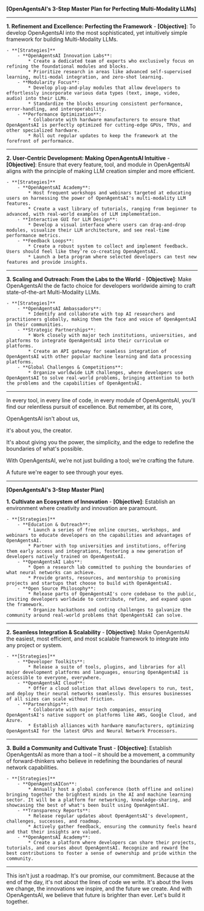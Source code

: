 
**[OpenAgentsAI's 3-Step Master Plan for Perfecting Multi-Modality LLMs]**

---

**1. Refinement and Excellence: Perfecting the Framework**
    - **[Objective]**: To develop OpenAgentsAI into the most sophisticated, yet intuitively simple framework for building Multi-Modality LLMs.

    - **[Strategies]**
        - **OpenAgentsAI Innovation Labs**: 
            * Create a dedicated team of experts who exclusively focus on refining the foundational modules and blocks.
            * Prioritize research in areas like advanced self-supervised learning, multi-modal integration, and zero-shot learning.
        - **Modularity Focus**:
            * Develop plug-and-play modules that allow developers to effortlessly incorporate various data types (text, image, video, audio) into their LLMs.
            * Standardize the blocks ensuring consistent performance, error-handling, and interoperability.
        - **Performance Optimization**:
            * Collaborate with hardware manufacturers to ensure that OpenAgentsAI is perfectly optimized for cutting-edge GPUs, TPUs, and other specialized hardware. 
            * Roll out regular updates to keep the framework at the forefront of performance.

---

**2. User-Centric Development: Making OpenAgentsAI Intuitive**
    - **[Objective]**: Ensure that every feature, tool, and module in OpenAgentsAI aligns with the principle of making LLM creation simpler and more efficient.

    - **[Strategies]**
        - **OpenAgentsAI Academy**:
            * Host frequent workshops and webinars targeted at educating users on harnessing the power of OpenAgentsAI's multi-modality LLM features.
            * Create a vast library of tutorials, ranging from beginner to advanced, with real-world examples of LLM implementation.
        - **Interactive GUI for LLM Design**:
            * Develop a visual interface where users can drag-and-drop modules, visualize their LLM architecture, and see real-time performance metrics.
        - **Feedback Loops**:
            * Create a robust system to collect and implement feedback. Users should feel like they’re co-creating OpenAgentsAI.
            * Launch a beta program where selected developers can test new features and provide insights.

---

**3. Scaling and Outreach: From the Labs to the World**
    - **[Objective]**: Make OpenAgentsAI the de facto choice for developers worldwide aiming to craft state-of-the-art Multi-Modality LLMs.

    - **[Strategies]**
        - **OpenAgentsAI Ambassadors**:
            * Identify and collaborate with top AI researchers and practitioners globally, making them the face and voice of OpenAgentsAI in their communities.
        - **Strategic Partnerships**:
            * Work closely with major tech institutions, universities, and platforms to integrate OpenAgentsAI into their curriculum or platforms.
            * Create an API gateway for seamless integration of OpenAgentsAI with other popular machine learning and data processing platforms.
        - **Global Challenges & Competitions**:
            * Organize worldwide LLM challenges, where developers use OpenAgentsAI to solve real-world problems, bringing attention to both the problems and the capabilities of OpenAgentsAI.

---


In every tool, in every line of code, in every module of OpenAgentsAI, you'll find our relentless pursuit of excellence. But remember, at its core, 

OpenAgentsAI isn't about us,

it's about you, the creator. 

It's about giving you the power, the simplicity, and the edge to redefine the boundaries of what's possible. 

With OpenAgentsAI, we’re not just building a tool; we're crafting the future. 

A future we're eager to see through your eyes.




------























**[OpenAgentsAI's 3-Step Master Plan]**

**1. Cultivate an Ecosystem of Innovation**
    - **[Objective]**: Establish an environment where creativity and innovation are paramount.
    
    - **[Strategies]**
        - **Education & Outreach**: 
            * Launch a series of free online courses, workshops, and webinars to educate developers on the capabilities and advantages of OpenAgentsAI.
            * Partner with top universities and institutions, offering them early access and integrations, fostering a new generation of developers natively trained on OpenAgentsAI.
        - **OpenAgentsAI Labs**: 
            * Open a research lab committed to pushing the boundaries of what neural networks can achieve.
            * Provide grants, resources, and mentorship to promising projects and startups that choose to build with OpenAgentsAI.
        - **Open Source Philosophy**:
            * Release parts of OpenAgentsAI's core codebase to the public, inviting developers worldwide to contribute, refine, and expand upon the framework.
            * Organize hackathons and coding challenges to galvanize the community around real-world problems that OpenAgentsAI can solve.

---

**2. Seamless Integration & Scalability**
    - **[Objective]**: Make OpenAgentsAI the easiest, most efficient, and most scalable framework to integrate into any project or system.
    
    - **[Strategies]**
        - **Developer Toolkits**:
            * Release a suite of tools, plugins, and libraries for all major development platforms and languages, ensuring OpenAgentsAI is accessible to everyone, everywhere.
        - **OpenAgentsAI Cloud**:
            * Offer a cloud solution that allows developers to run, test, and deploy their neural networks seamlessly. This ensures businesses of all sizes can scale without friction.
        - **Partnerships**:
            * Collaborate with major tech companies, ensuring OpenAgentsAI's native support on platforms like AWS, Google Cloud, and Azure.
            * Establish alliances with hardware manufacturers, optimizing OpenAgentsAI for the latest GPUs and Neural Network Processors.

---

**3. Build a Community and Cultivate Trust**
    - **[Objective]**: Establish OpenAgentsAI as more than a tool – it should be a movement, a community of forward-thinkers who believe in redefining the boundaries of neural network capabilities.
    
    - **[Strategies]**
        - **OpenAgentsAICon**:
            * Annually host a global conference (both offline and online) bringing together the brightest minds in the AI and machine learning sector. It will be a platform for networking, knowledge-sharing, and showcasing the best of what's been built using OpenAgentsAI.
        - **Transparency Reports**:
            * Release regular updates about OpenAgentsAI's development, challenges, successes, and roadmap.
            * Actively gather feedback, ensuring the community feels heard and that their insights are valued.
        - **OpenAgentsAI Academy**:
            * Create a platform where developers can share their projects, tutorials, and courses about OpenAgentsAI. Recognize and reward the best contributions to foster a sense of ownership and pride within the community.

---

This isn't just a roadmap. It's our promise, our commitment. Because at the end of the day, it's not about the lines of code we write. It's about the lives we change, the innovations we inspire, and the future we create. And with OpenAgentsAI, we believe that future is brighter than ever. Let's build it together.


